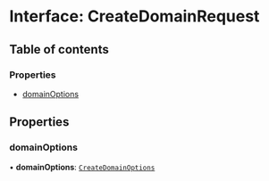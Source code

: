 # Interface: CreateDomainRequest

## Table of contents

### Properties

- [domainOptions](CreateDomainRequest.md#domainoptions)

## Properties

### domainOptions

• **domainOptions**: [`CreateDomainOptions`](CreateDomainOptions.md)
